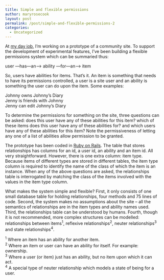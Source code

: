 ```yaml
---
title: Simple and flexible permissions
author: maryrosecook
layout: post
permalink: /post/simple-and-flexible-permissions-2
categories:
  - Uncategorized
---
```

At [my day job][1], I&#8217;m working on a prototype of a community site. To support the development of experimental features, I&#8217;ve been building a flexible permissions system which can be summaried thus:

user &#8212;has&#8212;an&#8212;> ability &#8212;for&#8212;an&#8212;> item

So, users have abilities for items. That&#8217;s it. An item is something that needs to have its permissions controlled, a user is a site user and an ability is something the user can do upon the item. Some examples:

Johnny owns Johnny&#8217;s Diary  
Jenny is friends with Johnny  
Jenny can edit Johnny&#8217;s Diary

To determine the permissions for something on the site, three questions can be asked: does this user have any of these abilities for this item? which of these items does this user have any of these abilities for? and which users have any of these abilities for this item? Note the permissiveness of letting any one of a list of abilities allow permission to be granted.

The prototype has been coded in [Ruby on Rails][2]. The table that stores relationships has columns for an id, a user id, an ability and an item id. All very straightforward. However, there is one extra column: item type. Because items of different types are stored in different tables, the item type column is required to identify the name of the class of which the item is an instance. When any of the above questions are asked, the relationships table is interrogated by matching the class of the items involved with the values in the item type column.

What makes the system simple and flexible? First, it only consists of one small database table for holding relationships, four methods and 75 lines of code. Second, the system makes no assumptions about the site &#8211; all the semantics of relationships are in the item types and ability names used. Third, the relationships table can be understood by humans. Fourth, though it is not recommended, more complex structures can be modelled: relationships between items<sup>1</sup>, reflexive relationships<sup>2</sup>, neuter relationships<sup>3</sup> and state relationships<sup>4</sup>.

<sup>1</sup> Where an item has an ability for another item.  
<sup>2</sup> Where an item or user can have an ability for itself. For example: ownership.  
<sup>3</sup> Where a user (or item) just has an ability, but no item upon which it can act.  
<sup>4</sup> A special type of neuter relationship which models a state of being for a user.

 [1]: http://www.theothermedia.com
 [2]: http://www.rubyonrails.org